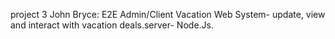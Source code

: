 project 3 John Bryce: E2E Admin/Client Vacation Web System- update, view and interact with vacation deals.server- Node.Js.
